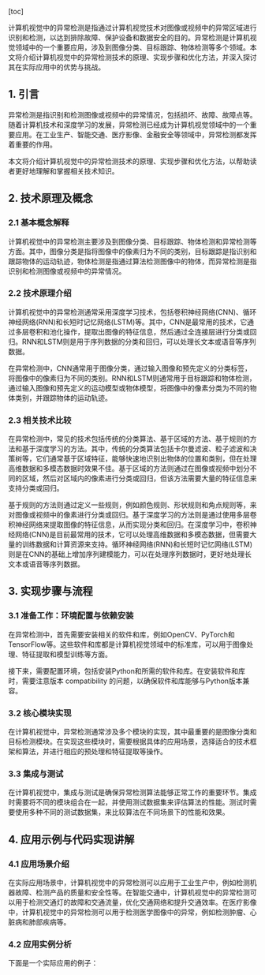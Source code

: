 
[toc]                    
                
                
计算机视觉中的异常检测是指通过计算机视觉技术对图像或视频中的异常区域进行识别和检测，以达到排除故障、保护设备和数据安全的目的。异常检测是计算机视觉领域中的一个重要应用，涉及到图像分类、目标跟踪、物体检测等多个领域。本文将介绍计算机视觉中的异常检测技术的原理、实现步骤和优化方法，并深入探讨其在实际应用中的优势与挑战。

## 1. 引言

异常检测是指识别和检测图像或视频中的异常情况，包括损坏、故障、故障点等。随着计算机技术和深度学习的发展，异常检测已经成为计算机视觉领域中的一个重要应用。在工业生产、智能交通、医疗影像、金融安全等领域中，异常检测都发挥着重要的作用。

本文将介绍计算机视觉中的异常检测技术的原理、实现步骤和优化方法，以帮助读者更好地理解和掌握相关技术知识。

## 2. 技术原理及概念

### 2.1 基本概念解释

计算机视觉中的异常检测主要涉及到图像分类、目标跟踪、物体检测和异常检测等方面。其中，图像分类是指将图像中的像素归为不同的类别，目标跟踪是指识别和跟踪物体的运动轨迹，物体检测是指通过算法检测图像中的物体，而异常检测是指识别和检测图像或视频中的异常情况。

### 2.2 技术原理介绍

计算机视觉中的异常检测通常采用深度学习技术，包括卷积神经网络(CNN)、循环神经网络(RNN)和长短时记忆网络(LSTM)等。其中，CNN是最常用的技术，它通过多层卷积和池化操作，提取出图像的特征信息，然后通过全连接层进行分类或回归。RNN和LSTM则是用于序列数据的分类和回归，可以处理长文本或语音等序列数据。

在异常检测中，CNN通常用于图像分类，通过输入图像和预先定义的分类标签，将图像中的像素归为不同的类别。RNN和LSTM则通常用于目标跟踪和物体检测，通过输入图像和预先定义的运动模型或物体模型，将图像中的像素分类为不同的物体类别，并跟踪物体的运动轨迹。

### 2.3 相关技术比较

在异常检测中，常见的技术包括传统的分类算法、基于区域的方法、基于规则的方法和基于深度学习的方法。其中，传统的分类算法包括卡尔曼滤波、粒子滤波和决策树等，它们通常基于区域特征，能够快速地识别出物体的位置和类别，但在处理高维数据和多模态数据时效果不佳。基于区域的方法则通过在图像或视频中划分不同的区域，然后对区域内的像素进行分类或回归，但该方法需要大量的特征信息来支持分类或回归。

基于规则的方法则通过定义一些规则，例如颜色规则、形状规则和角点规则等，来对图像或视频中的像素进行分类或回归。基于深度学习的方法则是通过使用多层卷积神经网络来提取图像的特征信息，从而实现分类和回归。在深度学习中，卷积神经网络(CNN)是目前最常用的技术，它可以处理高维数据和多模态数据，但需要大量的训练数据和计算资源来支持。循环神经网络(RNN)和长短时记忆网络(LSTM)则是在CNN的基础上增加序列建模能力，可以在处理序列数据时，更好地处理长文本或语音等序列数据。

## 3. 实现步骤与流程

### 3.1 准备工作：环境配置与依赖安装

在异常检测中，首先需要安装相关的软件和库，例如OpenCV、PyTorch和TensorFlow等。这些软件和库都是计算机视觉领域中的标准库，可以用于图像处理、特征提取和模型训练等方面。

接下来，需要配置环境，包括安装Python和所需的软件和库。在安装软件和库时，需要注意版本 compatibility 的问题，以确保软件和库能够与Python版本兼容。

### 3.2 核心模块实现

在计算机视觉中，异常检测通常涉及多个模块的实现，其中最重要的是图像分类和目标检测模块。在实现这些模块时，需要根据具体的应用场景，选择适合的技术框架和算法，并进行相应的预处理和特征提取等操作。

### 3.3 集成与测试

在计算机视觉中，集成与测试是确保异常检测算法能够正常工作的重要环节。集成时需要将不同的模块组合在一起，并使用测试数据集来评估算法的性能。测试时需要使用多种不同的测试数据集，来比较算法在不同场景下的性能和效果。

## 4. 应用示例与代码实现讲解

### 4.1 应用场景介绍

在实际应用场景中，计算机视觉中的异常检测可以应用于工业生产中，例如检测机器故障、检测产品的质量和安全性等。在智能交通中，计算机视觉中的异常检测可以用于检测交通灯的故障和交通流量，优化交通网络和提升交通效率。在医疗影像中，计算机视觉中的异常检测可以用于检测医学图像中的异常，例如检测肿瘤、心脏病和肺部疾病等。

### 4.2 应用实例分析

下面是一个实际应用的例子：


